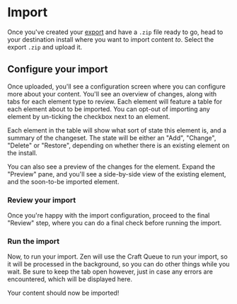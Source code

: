 # Import
Once you've created your [export](docs:feature-tour/export) and have a `.zip` file ready to go, head to your destination install where you want to import content _to_. Select the export `.zip` and upload it.

## Configure your import
Once uploaded, you'll see a configuration screen where you can configure more about your content. You'll see an overview of changes, along with tabs for each element type to review. Each element will feature a table for each element about to be imported. You can opt-out of importing any element by un-ticking the checkbox next to an element.

Each element in the table will show what sort of state this element is, and a summary of the changeset. The state will be either an "Add", "Change", "Delete" or "Restore", depending on whether there is an existing element on the install.

You can also see a preview of the changes for the element. Expand the "Preview" pane, and you'll see a side-by-side view of the existing element, and the soon-to-be imported element.

### Review your import
Once you're happy with the import configuration, proceed to the final "Review" step, where you can do a final check before running the import.

### Run the import
Now, to run your import. Zen will use the Craft Queue to run your import, so it will be processed in the background, so you can do other things while you wait. Be sure to keep the tab open however, just in case any errors are encountered, which will be displayed here.

Your content should now be imported!